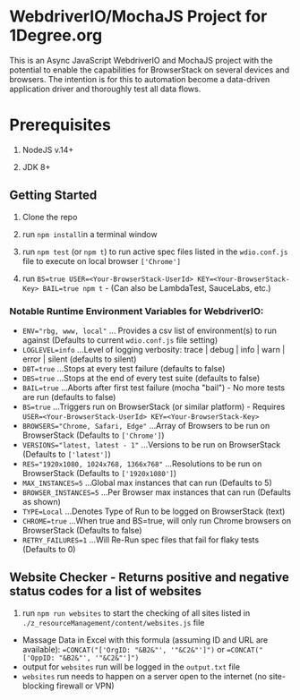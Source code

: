 # WebdriverIO/MochaJS Project for 1Degree.org

This is an Async JavaScript WebdriverIO and MochaJS project with the potential to enable the capabilities for BrowserStack on several devices and browsers. The intention is for this to automation become a data-driven application driver and thoroughly test all data flows.

# Prerequisites

1.  NodeJS v.14+

2.  JDK 8+

## Getting Started

1.  Clone the repo

2.  run `npm install`in a terminal window

3.  run `npm test` (or `npm t`) to run active spec files listed in the `wdio.conf.js` file to execute on local browser `['Chrome']`

4.  run `BS=true USER=<Your-BrowserStack-UserId> KEY=<Your-BrowserStack-Key> BAIL=true npm t` - (Can also be LambdaTest, SauceLabs, etc.)

### Notable Runtime Environment Variables for WebdriverIO:

- `ENV="rbg, www, local"` ... Provides a csv list of environment(s) to run against (Defaults to current `wdio.conf.js` file setting)
- `LOGLEVEL=info` ...Level of logging verbosity: trace | debug | info | warn | error | silent (defaults to silent)
- `DBT=true` ...Stops at every test failure (defaults to false)
- `DBS=true` ...Stops at the end of every test suite (defaults to false)
- `BAIL=true` ...Aborts after first test failure (mocha "bail") - No more tests are run (defaults to false)
- `BS=true` ...Triggers run on BrowserStack (or similar platform) - Requires `USER=<Your-BrowserStack-UserId> KEY=<Your-BrowserStack-Key>`
- `BROWSERS="Chrome, Safari, Edge"` ...Array of Browsers to be run on BrowserStack (Defaults to `['Chrome']`)
- `VERSIONS="latest, latest - 1"` ...Versions to be run on BrowserStack (Defaults to `['latest']`)
- `RES="1920x1080, 1024x768, 1366x768"` ...Resolutions to be run on BrowserStack (Defaults to `['1920x1080']`)
- `MAX_INSTANCES=5` ...Global max instances that can run (Defaults to 5)
- `BROWSER_INSTANCES=5` ...Per Browser max instances that can run (Defaults as shown)
- `TYPE=Local` ...Denotes Type of Run to be logged on BrowserStack (text)
- `CHROME=true` ...When true and BS=true, will only run Chrome browsers on BrowserStack (Defaults to false)
- `RETRY_FAILURES=1` ...Will Re-Run spec files that fail for flaky tests (Defaults to 0)

## Website Checker - Returns positive and negative status codes for a list of websites

1.  run `npm run websites` to start the checking of all sites listed in `./z_resourceManagement/content/websites.js` file

- Massage Data in Excel with this formula (assuming ID and URL are available): `=CONCAT("['OrgID: "&B2&"', '"&C2&"']")` or `=CONCAT("['OppID: "&B2&"', '"&C2&"']")`
- output for `websites` run will be logged in the `output.txt` file
- `websites` run needs to happen on a server open to the internet (no site-blocking firewall or VPN)
